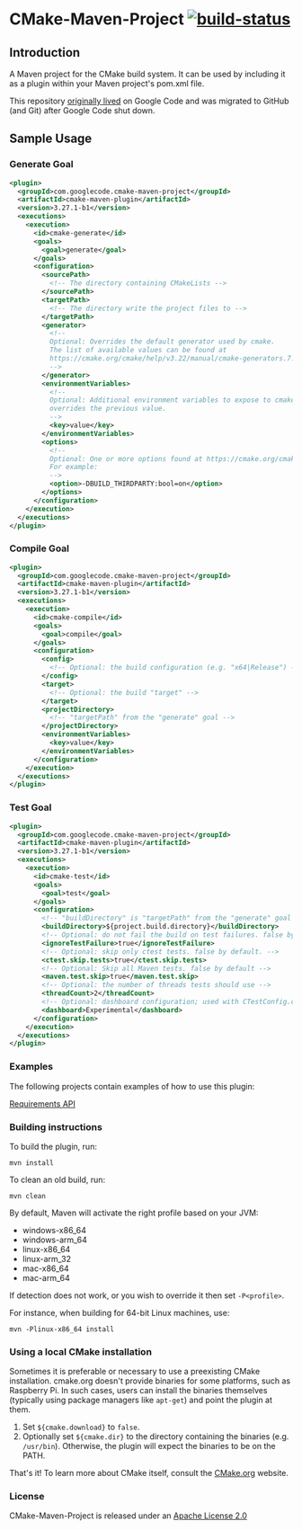 # CMake-Maven-Project [![build-status](../../workflows/Build/badge.svg)](../../actions?query=workflow%3ABuild)

## Introduction

A Maven project for the CMake build system. It can be used by including it as a plugin within your Maven
project's pom.xml file.

This repository [originally lived](https://code.google.com/p/cmake-maven-project/) on Google Code and was
migrated to GitHub (and Git) after Google Code shut down.

## Sample Usage

### Generate Goal

```xml
<plugin>
  <groupId>com.googlecode.cmake-maven-project</groupId>
  <artifactId>cmake-maven-plugin</artifactId>
  <version>3.27.1-b1</version>
  <executions>
    <execution>
      <id>cmake-generate</id>
      <goals>
        <goal>generate</goal>
      </goals>
      <configuration>
        <sourcePath>
          <!-- The directory containing CMakeLists -->
        </sourcePath>
        <targetPath>
          <!-- The directory write the project files to -->
        </targetPath>
        <generator>
          <!--
          Optional: Overrides the default generator used by cmake.
          The list of available values can be found at 
          https://cmake.org/cmake/help/v3.22/manual/cmake-generators.7.html
          -->
        </generator>
        <environmentVariables>
          <!--
          Optional: Additional environment variables to expose to cmake. If a variable was already set,
          overrides the previous value.             
          -->              
          <key>value</key>
        </environmentVariables>
        <options>
          <!--
          Optional: One or more options found at https://cmake.org/cmake/help/v3.22/manual/cmake.1.html
          For example:
          -->
          <option>-DBUILD_THIRDPARTY:bool=on</option>
        </options>
      </configuration>
    </execution>
  </executions>
</plugin>
```

### Compile Goal

```xml
<plugin>
  <groupId>com.googlecode.cmake-maven-project</groupId>
  <artifactId>cmake-maven-plugin</artifactId>
  <version>3.27.1-b1</version>
  <executions>
    <execution>
      <id>cmake-compile</id>
      <goals>
        <goal>compile</goal>
      </goals>
      <configuration>
        <config>
          <!-- Optional: the build configuration (e.g. "x64|Release") -->
        </config>
        <target>
          <!-- Optional: the build "target" -->
        </target>
        <projectDirectory>
          <!-- "targetPath" from the "generate" goal -->
        </projectDirectory>
        <environmentVariables>
          <key>value</key>
        </environmentVariables>
      </configuration>
    </execution>
  </executions>
</plugin>
```

### Test Goal

```xml
<plugin>
  <groupId>com.googlecode.cmake-maven-project</groupId>
  <artifactId>cmake-maven-plugin</artifactId>
  <version>3.27.1-b1</version>
  <executions>
    <execution>
      <id>cmake-test</id>
      <goals>
        <goal>test</goal>
      </goals>
      <configuration>
        <!-- "buildDirectory" is "targetPath" from the "generate" goal -->
        <buildDirectory>${project.build.directory}</buildDirectory>
        <!-- Optional: do not fail the build on test failures. false by default. -->
        <ignoreTestFailure>true</ignoreTestFailure>
        <!-- Optional: skip only ctest tests. false by default. -->
        <ctest.skip.tests>true</ctest.skip.tests>
        <!-- Optional: Skip all Maven tests. false by default -->
        <maven.test.skip>true</maven.test.skip>
        <!-- Optional: the number of threads tests should use -->
        <threadCount>2</threadCount>
        <!-- Optional: dashboard configuration; used with CTestConfig.cmake -->
        <dashboard>Experimental</dashboard>
      </configuration>
    </execution>
  </executions>
</plugin>
```

### Examples

The following projects contain examples of how to use this plugin:

[Requirements API](https://github.com/cowwoc/requirements.java/blob/ed0fb648947284ddb1a28959bf8003c0807e3bef/natives/pom.xml#L69)

### Building instructions

To build the plugin, run:

    mvn install

To clean an old build, run:

    mvn clean

By default, Maven will activate the right profile based on your JVM:

* windows-x86_64
* windows-arm_64
* linux-x86_64
* linux-arm_32
* mac-x86_64
* mac-arm_64

If detection does not work, or you wish to override it then set `-P<profile>`.

For instance, when building for 64-bit Linux machines, use:

    mvn -Plinux-x86_64 install

### Using a local CMake installation

Sometimes it is preferable or necessary to use a preexisting CMake installation. cmake.org doesn't provide
binaries for some platforms, such as Raspberry Pi. In such cases, users can install the binaries themselves
(typically using package managers like `apt-get`) and point the plugin at them.

1. Set `${cmake.download}` to `false`.
2. Optionally set `${cmake.dir}` to the directory containing the binaries (e.g. `/usr/bin`). Otherwise, the
   plugin will expect the binaries to be on the PATH.

That's it! To learn more about CMake itself, consult the [CMake.org](https://cmake.org/) website.

### License

CMake-Maven-Project is released under an [Apache License 2.0](http://www.apache.org/licenses/LICENSE-2.0)
